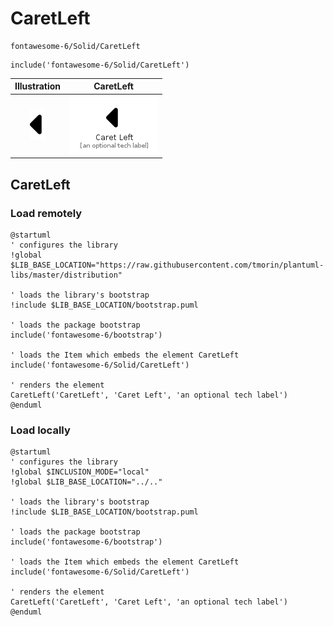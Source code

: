 # CaretLeft


```text
fontawesome-6/Solid/CaretLeft
```

```text
include('fontawesome-6/Solid/CaretLeft')
```



| Illustration | CaretLeft |
| :---: | :---: |
| ![illustration for Illustration](../../fontawesome-6/Solid/CaretLeft.png) | ![illustration for CaretLeft](../../fontawesome-6/Solid/CaretLeft.Local.png) |




## CaretLeft

### Load remotely
```plantuml
@startuml
' configures the library
!global $LIB_BASE_LOCATION="https://raw.githubusercontent.com/tmorin/plantuml-libs/master/distribution"

' loads the library's bootstrap
!include $LIB_BASE_LOCATION/bootstrap.puml

' loads the package bootstrap
include('fontawesome-6/bootstrap')

' loads the Item which embeds the element CaretLeft
include('fontawesome-6/Solid/CaretLeft')

' renders the element
CaretLeft('CaretLeft', 'Caret Left', 'an optional tech label')
@enduml
```

### Load locally
```plantuml
@startuml
' configures the library
!global $INCLUSION_MODE="local"
!global $LIB_BASE_LOCATION="../.."

' loads the library's bootstrap
!include $LIB_BASE_LOCATION/bootstrap.puml

' loads the package bootstrap
include('fontawesome-6/bootstrap')

' loads the Item which embeds the element CaretLeft
include('fontawesome-6/Solid/CaretLeft')

' renders the element
CaretLeft('CaretLeft', 'Caret Left', 'an optional tech label')
@enduml
```

